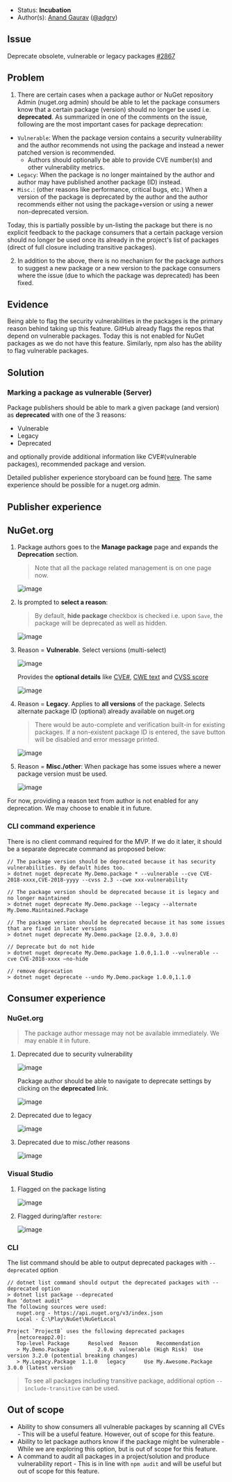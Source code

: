 * Status: **Incubation**
* Author(s): [Anand Gaurav](https://github.com/anangaur) ([@adgrv](https://twitter.com/adgrv))

## Issue
Deprecate obsolete, vulnerable or legacy packages [#2867](https://github.com/NuGet/Home/issues/2867)

## Problem
1. There are certain cases when a package author or NuGet repository Admin (nuget.org admin) should be able to let the package consumers know that a certain package (version) should no longer be used i.e. **deprecated**. As summarized in one of the comments on the issue, following are the most important cases for package deprecation:
 * `Vulnerable`: When the package version contains a security vulnerability and the author recommends not using the package and instead a newer patched version is recommended.
    * Authors should optionally be able to provide CVE number(s) and other vulnerability metrics. 
 * `Legacy`: When the package is no longer maintained by the author and author may have published another package (ID) instead.  
 * `Misc.`: (other reasons like performance, critical bugs, etc.) When a version of the package is deprecated by 
the author and the author recommends either not using the package+version or using a newer non-deprecated version.

  Today, this is partially possible by un-listing the package but there is no explicit feedback to the package consumers that a certain package version should no longer be used once its already in the project's list of packages (direct of full closure including transitive packages). 

2. In addition to the above, there is no mechanism for the package authors to suggest a new package or a new version to the package consumers where the issue (due to which the package was deprecated) has been fixed.

## Evidence
Being able to flag the security vulnerabilities in the packages is the primary reason behind taking up this feature. GitHub already flags the repos that depend on vulnerable packages. Today this is not enabled for NuGet packages as we do not have this feature. Similarly, npm also has the ability to flag vulnerable packages. 

## Solution
### Marking a package as vulnerable (Server)
Package publishers should be able to mark a given package (and version) as **deprecated** with one of the 3 reasons:
* Vulnerable
* Legacy
* Deprecated

and optionally provide additional information like CVE#(vulnerable packages), recommended package and version.

Detailed publisher experience storyboard can be found [here](#publisher-experience). The same experience should be possible for a nuget.org admin.

## Publisher experience

## NuGet.org
1. Package authors goes to the **Manage package** page and expands the **Deprecation** section. 

   > Note that all the package related management is on one page now.

   ![image](https://user-images.githubusercontent.com/14800916/49603057-05c73f80-f93f-11e8-9ef9-3f29a8862b0a.png)

1. Is prompted to **select a reason**:
   
   > By default, **hide package** checkbox is checked i.e. upon `Save`, the package will be deprecated as well as hidden.

   ![image](https://user-images.githubusercontent.com/14800916/49536154-b586a980-f87a-11e8-9b2c-c853c38be51a.png)

1. Reason = **Vulnerable**. Select versions (multi-select)
   
   ![image](https://user-images.githubusercontent.com/14800916/49536256-ed8dec80-f87a-11e8-8efe-1bb790def53d.png)

   Provides the **optional details** like [CVE#](https://cve.mitre.org/), [CWE text](https://cwe.mitre.org/) and [CVSS score](https://www.first.org/cvss/specification-document#5-Qualitative-Severity-Rating-Scale)
   
   ![image](https://user-images.githubusercontent.com/14800916/49536486-7dcc3180-f87b-11e8-9844-b218978e469f.png)

1. Reason = **Legacy**. Applies to **all versions** of the package. Selects alternate package ID (optional) already available on nuget.org

   > There would be auto-complete and verification built-in for existing packages. If a non-existent package ID is entered, the save button will be disabled and error message printed.

   ![image](https://user-images.githubusercontent.com/14800916/49536760-2084b000-f87c-11e8-8b76-e6788c5b9005.png)

1. Reason = **Misc./other**: When package has some issues where a newer package version must be used. 
  
   ![image](https://user-images.githubusercontent.com/14800916/49536816-4b6f0400-f87c-11e8-89b3-ed7fae6478cb.png)

For now, providing a reason text from author is not enabled for any deprecation. We may choose to enable it in future. 

### CLI command experience

There is no client command required for the MVP. If we do it later, it should be a separate deprecate command as proposed below:
```
// The package version should be deprecated because it has security vulnerabilities. By default hides too.
> dotnet nuget deprecate My.Demo.package * --vulnerable --cve CVE-2018-xxxx,CVE-2018-yyyy --cvss 2.3 --cwe xxx-vulnerability 

// The package version should be deprecated because it is legacy and no longer maintained
> dotnet nuget deprecate My.Demo.package --legacy --alternate My.Demo.Maintained.Package

// The package version should be deprecated because it has some issues that are fixed in later versions
> dotnet nuget deprecate My.Demo.package [2.0.0, 3.0.0)  

// Deprecate but do not hide
> dotnet nuget deprecate My.Demo.package 1.0.0,1.1.0 --vulnerable --cve CVE-2018-xxxx –no-hide

// remove deprecation
> dotnet nuget deprecate --undo My.Demo.package 1.0.0,1.1.0
```


## Consumer experience
### NuGet.org

> The package author message may not be available immediately. We may enable it in future.

1. Deprecated due to security vulnerability

   ![image](https://user-images.githubusercontent.com/14800916/49538131-91799700-f87f-11e8-83e6-4b31a10788e8.png)

   Package author should be able to navigate to deprecate settings by clicking on the **deprecated** link.
   
   ![image](https://user-images.githubusercontent.com/14800916/49538227-c980da00-f87f-11e8-8950-081b3db38e8f.png)

1. Deprecated due to legacy

   ![image](https://user-images.githubusercontent.com/14800916/49537883-000a2500-f87f-11e8-906e-bdfec3ef3d77.png)

1. Deprecated due to misc./other reasons

   ![image](https://user-images.githubusercontent.com/14800916/49538276-ea492f80-f87f-11e8-83ad-a60ce1e77122.png)

### Visual Studio

1. Flagged on the package listing

   ![image](https://user-images.githubusercontent.com/14800916/49548933-212d3e80-f89c-11e8-8b16-fbfb0fd2fa60.png)

1. Flagged during/after `restore`:

   ![image](https://user-images.githubusercontent.com/14800916/49548956-36a26880-f89c-11e8-9bc2-33a25bddf4e8.png)

### CLI

The list command should be able to output deprecated packages with `--deprecated` option

```
// dotnet list command should output the deprecated packages with --deprecated option
> dotnet list package --deprecated
Run ‘dotnet audit’ 
The following sources were used:
   nuget.org - https://api.nuget.org/v3/index.json
   Local - C:\Play\NuGet\NuGetLocal

Project `ProjectB` uses the following deprecated packages
   [netcoreapp2.0]:
   Top-level Package      Resolved	Reason		Recommendation		
   > My.Demo.Package         2.0.0 	vulnerable (High Risk)	Use version 3.2.0 (potential breaking changes)
   > My.Legacy.Package	1.1.0	legacy 		Use My.Awesome.Package 3.0.0 (latest version
```

> To see all packages including transitive package, additional option `--include-transitive` can be used. 

## Out of scope
* Ability to show consumers all vulnerable packages by scanning all CVEs - This will be a useful feature. However, out of scope for this feature.
* Ability to let package authors know if the package might be vulnerable - While we are exploring this option, but is out of scope for this feature.
* A command to audit all packages in a project/solution and produce vulnerability report - This is in line with `npm audit` and will be useful but out of scope for this feature.


